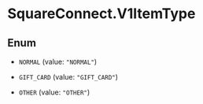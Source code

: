 # SquareConnect.V1ItemType

## Enum


* `NORMAL` (value: `"NORMAL"`)

* `GIFT_CARD` (value: `"GIFT_CARD"`)

* `OTHER` (value: `"OTHER"`)


